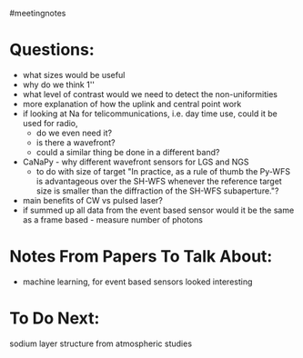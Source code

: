 #meetingnotes 

# Questions: 
- what sizes would be useful
- why do we think 1''
- what level of contrast would we need to detect the non-uniformities
- more explanation of how the uplink and central point work
- if looking at Na for telicommunications, i.e. day time use, could it be used for radio, 
	- do we even need it?
	- is there a wavefront?
	- could a similar thing be done in a different band?
- CaNaPy - why different wavefront sensors for LGS and NGS
	- to do with size of target "In practice, as a rule of thumb the Py-WFS is advantageous over the SH-WFS whenever the reference target size is smaller than the diffraction of the SH-WFS subaperture."?
- main benefits of CW vs pulsed laser?
- if summed up all data from the event based sensor would it be the same as a frame based - measure number of photons


# Notes From Papers To Talk About:
- machine learning, for event based sensors looked interesting

# To Do Next: 

sodium layer structure from atmospheric studies